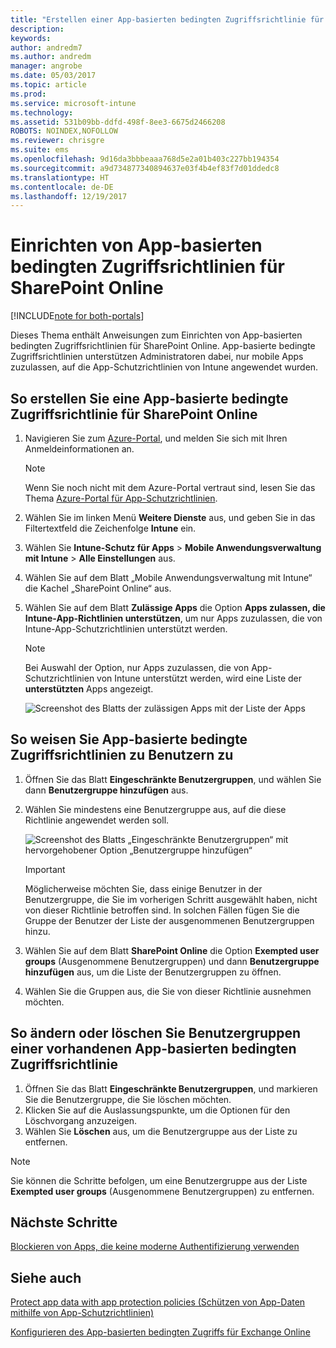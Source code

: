 ```yaml
---
title: "Erstellen einer App-basierten bedingten Zugriffsrichtlinie für SharePoint Online"
description: 
keywords: 
author: andredm7
ms.author: andredm
manager: angrobe
ms.date: 05/03/2017
ms.topic: article
ms.prod: 
ms.service: microsoft-intune
ms.technology: 
ms.assetid: 531b09bb-ddfd-498f-8ee3-6675d2466208
ROBOTS: NOINDEX,NOFOLLOW
ms.reviewer: chrisgre
ms.suite: ems
ms.openlocfilehash: 9d16da3bbbeaaa768d5e2a01b403c227bb194354
ms.sourcegitcommit: a9d734877340894637e03f4b4ef83f7d01ddedc8
ms.translationtype: HT
ms.contentlocale: de-DE
ms.lasthandoff: 12/19/2017
---
```

# <a name="set-up-app-based-conditional-access-ca-policies-for-sharepoint-online"></a>Einrichten von App-basierten bedingten Zugriffsrichtlinien für SharePoint Online

[!INCLUDE[note for both-portals](../includes/note-for-both-portals.md)]

Dieses Thema enthält Anweisungen zum Einrichten von App-basierten bedingten Zugriffsrichtlinien für SharePoint Online. App-basierte bedingte Zugriffsrichtlinien unterstützen Administratoren dabei, nur mobile Apps zuzulassen, auf die App-Schutzrichtlinien von Intune angewendet wurden.

## <a name="to-create-the-app-based-ca-policy-for-sharepoint-online"></a>So erstellen Sie eine App-basierte bedingte Zugriffsrichtlinie für SharePoint Online

1. Navigieren Sie zum [Azure-Portal](https://portal.azure.com), und melden Sie sich mit Ihren Anmeldeinformationen an.

    > [!NOTE]
    > Wenn Sie noch nicht mit dem Azure-Portal vertraut sind, lesen Sie das Thema [Azure-Portal für App-Schutzrichtlinien](azure-portal-for-microsoft-intune-mam-policies.md).

2. Wählen Sie im linken Menü **Weitere Dienste** aus, und geben Sie in das Filtertextfeld die Zeichenfolge **Intune** ein.

3. Wählen Sie **Intune-Schutz für Apps** > **Mobile Anwendungsverwaltung mit Intune** > **Alle Einstellungen** aus.

4. Wählen Sie auf dem Blatt „Mobile Anwendungsverwaltung mit Intune“ die Kachel „SharePoint Online“ aus.

5. Wählen Sie auf dem Blatt **Zulässige Apps** die Option **Apps zulassen, die Intune-App-Richtlinien unterstützen**, um nur Apps zuzulassen, die von Intune-App-Schutzrichtlinien unterstützt werden.

    > [!NOTE] 
    > Bei Auswahl der Option, nur Apps zuzulassen, die von App-Schutzrichtlinien von Intune unterstützt werden, wird eine Liste der **unterstützten** Apps angezeigt.

    ![Screenshot des Blatts der zulässigen Apps mit der Liste der Apps](../media/mam-ca-spo-allowed-apps.png)

## <a name="to-assign-app-based-ca-policies-to-your-users"></a>So weisen Sie App-basierte bedingte Zugriffsrichtlinien zu Benutzern zu

1. Öffnen Sie das Blatt **Eingeschränkte Benutzergruppen**, und wählen Sie dann **Benutzergruppe hinzufügen** aus.

2. Wählen Sie mindestens eine Benutzergruppe aus, auf die diese Richtlinie angewendet werden soll.

    ![Screenshot des Blatts „Eingeschränkte Benutzergruppen“ mit hervorgehobener Option „Benutzergruppe hinzufügen“](../media/mam-ca-spo-restricted-groups.png)

    > [!IMPORTANT] 
    > Möglicherweise möchten Sie, dass einige Benutzer in der Benutzergruppe, die Sie im vorherigen Schritt ausgewählt haben, nicht von dieser Richtlinie betroffen sind. In solchen Fällen fügen Sie die Gruppe der Benutzer der Liste der ausgenommenen Benutzergruppen hinzu. 

3. Wählen Sie auf dem Blatt **SharePoint Online** die Option **Exempted user groups** (Ausgenommene Benutzergruppen) und dann **Benutzergruppe hinzufügen** aus, um die Liste der Benutzergruppen zu öffnen.

4. Wählen Sie die Gruppen aus, die Sie von dieser Richtlinie ausnehmen möchten.  

## <a name="to-modify-or-delete-user-groups-from-an-existing-app-based-ca-policy"></a>So ändern oder löschen Sie Benutzergruppen einer vorhandenen App-basierten bedingten Zugriffsrichtlinie

1. Öffnen Sie das Blatt **Eingeschränkte Benutzergruppen**, und markieren Sie die Benutzergruppe, die Sie löschen möchten.
2. Klicken Sie auf die Auslassungspunkte, um die Optionen für den Löschvorgang anzuzeigen.
3. Wählen Sie **Löschen** aus, um die Benutzergruppe aus der Liste zu entfernen.

> [!NOTE] 
> Sie können die Schritte befolgen, um eine Benutzergruppe aus der Liste **Exempted user groups** (Ausgenommene Benutzergruppen) zu entfernen.

## <a name="next-steps"></a>Nächste Schritte

[Blockieren von Apps, die keine moderne Authentifizierung verwenden](block-apps-with-no-modern-authentication.md)

## <a name="see-also"></a>Siehe auch

[Protect app data with app protection policies (Schützen von App-Daten mithilfe von App-Schutzrichtlinien)](protect-app-data-using-mobile-app-management-policies-with-microsoft-intune.md)

[Konfigurieren des App-basierten bedingten Zugriffs für Exchange Online](mam-ca-for-exchange-online.md)
